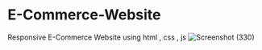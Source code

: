 # E-Commerce-Website
Responsive E-Commerce Website using html , css , js 
![Screenshot (330)](https://user-images.githubusercontent.com/74776980/116846178-61c44a00-ac05-11eb-983a-c82b016989b9.png)

